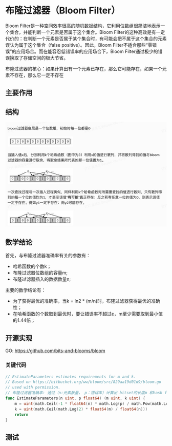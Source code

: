 # 布隆过滤器（Bloom Filter）
Bloom Filter是一种空间效率很高的随机数据结构，它利用位数组很简洁地表示一个集合，并能判断一个元素是否属于这个集合。Bloom Filter的这种高效是有一定代价的：在判断一个元素是否属于某个集合时，有可能会把不属于这个集合的元素误认为属于这个集合（false positive）。因此，Bloom Filter不适合那些“零错误”的应用场合。而在能容忍低错误率的应用场合下，Bloom Filter通过极少的错误换取了存储空间的极大节省。

布隆过滤器的核心：如果计算出有一个元素已存在，那么它可能存在，如果一个元素不存在，那么它一定不存在

## 主要作用

## 结构
![image](resource/bloom-filter-structure.jpg)

## 数学结论
首先，与布隆过滤器准确率有关的参数有：

- 哈希函数的个数k；
- 布隆过滤器位数组的容量m;
- 布隆过滤器插入的数据数量n;

主要的数学结论有：

- 为了获得最优的准确率，当k = ln2 * (m/n)时，布隆过滤器获得最优的准确性；
- 在哈希函数的个数取到最优时，要让错误率不超过є，m至少需要取到最小值的1.44倍；

## 开源实现
GO: https://github.com/bits-and-blooms/bloom

### 关键代码
```Go
// EstimateParameters estimates requirements for m and k.
// Based on https://bitbucket.org/ww/bloom/src/829aa19d01d9/bloom.go
// used with permission.
// 布隆过滤器准确率: 通过（n:元素数量， p：错误率）计算出 bitset的长度m 和hash function的数据量k
func EstimateParameters(n uint, p float64) (m uint, k uint) {
	m = uint(math.Ceil(-1 * float64(n) * math.Log(p) / math.Pow(math.Log(2), 2)))
	k = uint(math.Ceil(math.Log(2) * float64(m) / float64(n)))
	return
}
```


## 测试
